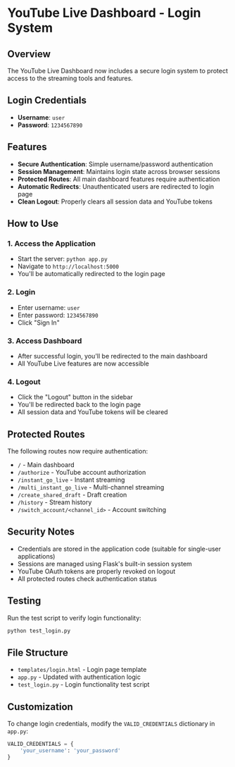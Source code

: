 # YouTube Live Dashboard - Login System

## Overview
The YouTube Live Dashboard now includes a secure login system to protect access to the streaming tools and features.

## Login Credentials
- **Username**: `user`
- **Password**: `1234567890`

## Features
- **Secure Authentication**: Simple username/password authentication
- **Session Management**: Maintains login state across browser sessions
- **Protected Routes**: All main dashboard features require authentication
- **Automatic Redirects**: Unauthenticated users are redirected to login page
- **Clean Logout**: Properly clears all session data and YouTube tokens

## How to Use

### 1. Access the Application
- Start the server: `python app.py`
- Navigate to `http://localhost:5000`
- You'll be automatically redirected to the login page

### 2. Login
- Enter username: `user`
- Enter password: `1234567890`
- Click "Sign In"

### 3. Access Dashboard
- After successful login, you'll be redirected to the main dashboard
- All YouTube Live features are now accessible

### 4. Logout
- Click the "Logout" button in the sidebar
- You'll be redirected back to the login page
- All session data and YouTube tokens will be cleared

## Protected Routes
The following routes now require authentication:
- `/` - Main dashboard
- `/authorize` - YouTube account authorization
- `/instant_go_live` - Instant streaming
- `/multi_instant_go_live` - Multi-channel streaming
- `/create_shared_draft` - Draft creation
- `/history` - Stream history
- `/switch_account/<channel_id>` - Account switching

## Security Notes
- Credentials are stored in the application code (suitable for single-user applications)
- Sessions are managed using Flask's built-in session system
- YouTube OAuth tokens are properly revoked on logout
- All protected routes check authentication status

## Testing
Run the test script to verify login functionality:
```bash
python test_login.py
```

## File Structure
- `templates/login.html` - Login page template
- `app.py` - Updated with authentication logic
- `test_login.py` - Login functionality test script

## Customization
To change login credentials, modify the `VALID_CREDENTIALS` dictionary in `app.py`:
```python
VALID_CREDENTIALS = {
    'your_username': 'your_password'
}
```
